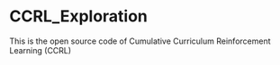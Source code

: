 # CCRL_Exploration
This is the open source code of Cumulative Curriculum Reinforcement Learning (CCRL)
